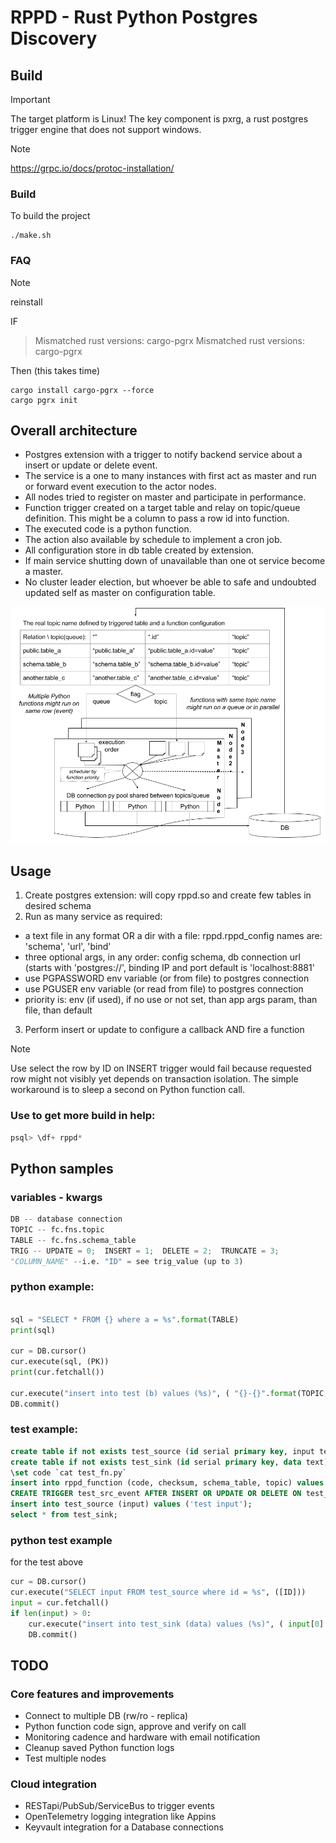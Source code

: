 # RPPD - Rust Python Postgres Discovery


## Build
> [!IMPORTANT]
The target platform is Linux! The key component is pxrg, a rust postgres trigger engine that does not support windows.

> [!NOTE]
https://grpc.io/docs/protoc-installation/


### Build
To build the project
```shell
./make.sh
```


### FAQ
> [!NOTE]
reinstall

IF
> Mismatched rust versions: cargo-pgrx Mismatched rust versions: cargo-pgrx

Then (this takes time)
```shell
cargo install cargo-pgrx --force
cargo pgrx init 
```

## Overall architecture

- Postgres extension with a trigger to notify backend service about a insert or update or delete event.
- The service is a one to many instances with first act as master and run or forward event execution to the actor nodes.
- All nodes tried to register on master and participate in performance.
- Function trigger created on a target table and relay on topic/queue definition. This might be a column to pass a row id into function.
- The executed code is a python function.
- The action also available by schedule to implement a cron job.
- All configuration store in db table created by extension.
- If main service shutting down of unavailable than one ot service become a master.
- No cluster leader election, but whoever be able to safe and undoubted updated self as master on configuration table.

![topics](rppd%20schema.png)

## Usage

1. Create postgres extension: will copy rppd.so and create few tables in desired schema
2. Run as many service as required:
- a text file in any format OR a dir with a file: rppd.rppd_config names are: 'schema', 'url', 'bind'
- three optional args, in any order: config schema, db connection url (starts with 'postgres://', binding IP and port default is 'localhost:8881'
- use PGPASSWORD env variable (or from file) to postgres connection
- use PGUSER env variable (or read from file) to postgres connection
- priority is: env (if used), if no use or not set, than app args param, than file, than default
3. Perform insert or update to configure a callback AND fire a function


> [!NOTE]
Use select the row by ID on INSERT trigger would fail because requested row might not visibly yet depends on transaction isolation.
The simple workaround is to sleep a second on Python function call.



### Use to get more build in help:
```sql
psql> \df+ rppd*
```

## Python samples

### variables - kwargs

```python 
DB -- database connection
TOPIC -- fc.fns.topic
TABLE -- fc.fns.schema_table
TRIG -- UPDATE = 0;  INSERT = 1;  DELETE = 2;  TRUNCATE = 3;
"COLUMN_NAME" --i.e. "ID" = see trig_value (up to 3)
```

### python example:
```python

sql = "SELECT * FROM {} where a = %s".format(TABLE)
print(sql)

cur = DB.cursor()
cur.execute(sql, (PK))
print(cur.fetchall())

cur.execute("insert into test (b) values (%s)", ( "{}-{}".format(TOPIC, TRIG),))
DB.commit()
```


### test example:
```sql
create table if not exists test_source (id serial primary key, input text);
create table if not exists test_sink (id serial primary key, data text);
\set code `cat test_fn.py`
insert into rppd_function (code, checksum, schema_table, topic) values (:'code', 'na', 'public.test_source', '.id');
CREATE TRIGGER test_src_event AFTER INSERT OR UPDATE OR DELETE ON test_source FOR EACH ROW EXECUTE PROCEDURE rppd_event();
insert into test_source (input) values ('test input');
select * from test_sink;
```

### python test example
for the test above
```python
cur = DB.cursor()
cur.execute("SELECT input FROM test_source where id = %s", ([ID]))
input = cur.fetchall()
if len(input) > 0:
    cur.execute("insert into test_sink (data) values (%s)", ( input[0] ))
    DB.commit()
```


## TODO

### Core features and improvements
- Connect to multiple DB (rw/ro - replica)
- Python function code sign, approve and verify on call
- Monitoring cadence and hardware with email notification
- Cleanup saved Python function logs
- Test multiple nodes

### Cloud integration
- RESTapi/PubSub/ServiceBus to trigger events
- OpenTelemetry logging integration like Appins
- Keyvault integration for a Database connections


